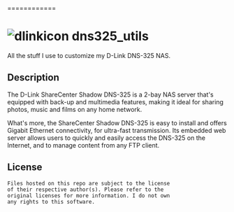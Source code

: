 ============
<h1><img src="https://raw2.github.com/c0ding/dns325_utils/master/images/dlink.ico" alt="dlinkicon" title="dlinkicon"> dns325_utils</h1>

All the stuff I use to customize my D-Link DNS-325 NAS.

## Description

The D-Link ShareCenter Shadow DNS-325 is a 2-bay NAS server that's equipped with back-up and multimedia features, making it ideal for sharing photos, music and films on any home network.

What's more, the ShareCenter Shadow DNS-325 is easy to install and offers Gigabit Ethernet connectivity, for ultra-fast transmission. Its embedded web server allows users to quickly and easily access the DNS-325 on the Internet, and to manage content from any FTP client.

## License

```
Files hosted on this repo are subject to the license
of their respective author(s). Please refer to the
original licenses for more information. I do not own
any rights to this software.
```
